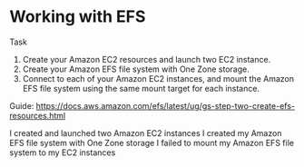 # Working with EFS

Task

1. Create your Amazon EC2 resources and launch two EC2 instance. 
2. Create your Amazon EFS file system with One Zone storage.
3. Connect to each of your Amazon EC2 instances, and mount the Amazon EFS file system using the same mount target for each instance.



Guide:
https://docs.aws.amazon.com/efs/latest/ug/gs-step-two-create-efs-resources.html


I created and launched two Amazon EC2 instances
I created my Amazon EFS file system with One Zone storage
I failed to mount my Amazon EFS file system to my EC2 instances